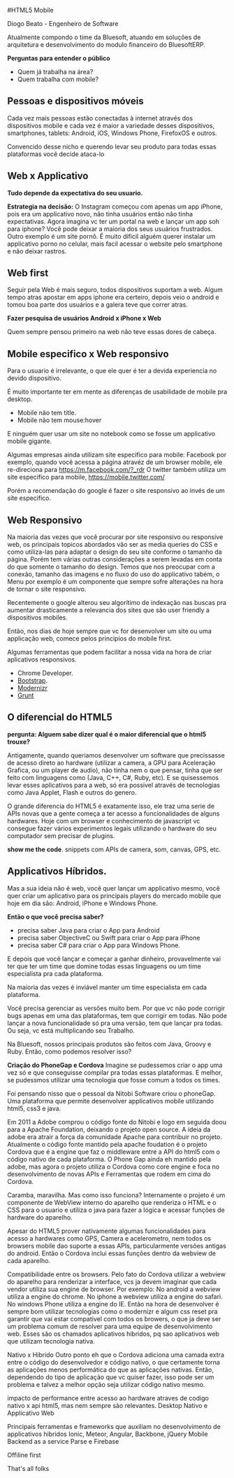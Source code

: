 
#HTML5 Mobile

Diogo Beato - Engenheiro de Software

Atualmente compondo o time da Bluesoft, atuando em soluções de arquitetura e desenvolvimento do modulo financeiro do BluesoftERP.

**Perguntas para entender o público**
* Quem já trabalha na área?
* Quem trabalha com mobile?

## Pessoas e dispositivos móveis
Cada vez mais pessoas estão conectadas à internet através dos dispositivos mobile e cada vez é maior a variedade desses dispositivos, smartphones, tablets: Android, iOS, Windows Phone, FirefoxOS e outros.

Convencido desse nicho e querendo levar seu produto para todas essas plataformas você decide ataca-lo

## Web x Applicativo
**Tudo depende da expectativa do seu usuario.**

**Estrategia na decisão:** 
O Instagram começou com apenas um app iPhone, pois era um applicativo novo, não tinha usuários então não tinha expectativas. Agora imagina vc ter um portal na web e lançar um app soh para iphone? Você pode deixar a maioria dos seus usuários frustrados.
Outro exemplo é um site pornô. É muito dificil alguém querer instalar um applicativo porno no celular, mais facil acessar o website pelo smartphone e não deixar rastros.

## Web first
Seguir pela Web é mais seguro, todos dispositivos suportam a web.
Algum tempo atras apostar em apps iphone era certeiro, depois veio o android e tomou boa parte dos usuários
e a galera teve que correr atras. 

**Fazer pesquisa de usuários Android x iPhone x Web**

Quem sempre pensou primeiro na web não teve essas dores de cabeça.

## Mobile especifico x Web responsivo
Para o usuario é irrelevante, o que ele quer é ter a devida experiencia no devido dispositivo.

É muito importante ter em mente as diferenças de usabilidade de mobile pra desktop.
* Mobile não tem title. 
* Mobile não tem mouse:hover

E ninguém quer usar um site no notebook como se fosse um applicativo mobile gigante.

Algumas empresas ainda utilizam site especifico para mobile:
Facebook por exemplo, quando você acessa a página atravéz de um browser mobile, ele re-direciona para https://m.facebook.com/?_rdr
O twitter também utiliza um site especifico para mobile, https://mobile.twitter.com/

Porém a recomendação do google é fazer o site responsivo ao invés de um site especifico. 

## Web Responsivo
Na maioria das vezes que você procurar por site responsivo ou responsive web, os principais topicos abordados vão ser as media queries do CSS e como utiliza-las para adaptar o design do seu site conforme o tamanho da página.
Porém tem várias outras considerações a serem levadas em conta do que somente o tamanho do design. Temos que nos preocupar com a conexão, tamanho das imagens e no fluxo do uso do applicativo tabém, o Menu por exemplo é um componente que sempre sofre alterações na hora de tornar o site responsivo.

Recentemente o google alterou seu algorítimo de indexação nas buscas pra aumentar drasticamente a relevancia dos sites que são user friendly a dispositivos mobiles.

Então, nos dias de hoje sempre que vc for desenvolver um site ou uma applicação web, comece pelos principios do mobile first.

Algumas ferramentas que podem facilitar a nossa vida na hora de criar aplicativos responsivos.
* Chrome Developer.
* [Bootstrap](http://getbootstrap.com/).
* [Modernizr](https://modernizr.com/)
* [Grunt](http://gruntjs.com/)

## O diferencial do HTML5
**pergunta: Alguem sabe dizer qual é o maior diferencial que o html5 trouxe?**

Antigamente, quando queriamos desenvolver um software que precissasse de acesso direto ao hardware (utilizar a camera, a GPU para Aceleração Grafica, ou um player de audio), não tinha nem o que pensar, tinha que ser feito com linguagens como (Java, C++, C#, Ruby, etc). E se quisessemos levar esses aplicativos para a web, só era possivel através de tecnologias como Java Applet, Flash e outros do genero.

O grande diferencia do HTML5 é exatamente isso, ele traz uma serie de APIs novas que a gente começa a ter acesso a funcionalidades de alguns hardwares.
Hoje com um browser e conhecimento de javascript vc consegue fazer vários experimentos legais utilizando o hardware do seu computador sem precisar de plugins.

**show me the code**.
snippets com APIs de camera, som, canvas, GPS, etc.

## Applicativos Híbridos.
Mas a sua ideia não é web, você quer lançar um applicativo mesmo, você quer criar um aplicativo para os principais players do mercado mobile que hoje em dia são: Android, iPhone e Windows Phone.

**Então o que você precisa saber?**
* precisa saber Java para criar o App para Android
* precisa saber ObjectiveC ou Swift para criar o App para iPhone
* precisa saber C# para criar o App para Windows Phone.

E depois que você lançar e começar a ganhar dinheiro, provavelmente vai ter que ter um time que domine todas essas linguagens ou um time especialista pra cada plataforma. 

Na maioria das vezes é inviável manter um time especialista em cada plataforma. 

Você precisa gerenciar as versões muito bem.
Por que vc não pode corrigir bugs apenas em uma das plataformas, tem que corrigir em todas. Não pode lançar a nova funcionalidade só pra uma versão, tem que lançar pra todas. Ou seja, vc está multiplicando seu Trabalho.

Na Bluesoft, nossos principais produtos são feitos com Java, Groovy e Ruby. Então, como podemos resolver isso?

**Criação do PhoneGap e Cordova**
Imagine se pudessemos criar o app uma vez só e que conseguisse compilar pra todas essas plataformas. E melhor, se pudessmos utilizar uma tecnologia que fosse comum a todos os times.

Foi pensando nisso que o pessoal da Nitobi Software criou o phoneGap. 
Uma plataforma que permite desenvolver applicativos mobile utilizando html5, css3 e java.

Em 2011 a Adobe comprou o código fonte do Nitobi e logo em seguida doou para a Apache Foundation, deixando o projeto open source. A ideia da adobe era atrair a força da comunidade Apache para contribuir no projeto.
Atualmente o código fonte mantido pela apache foudation é o projeto Cordova que é a engine que faz o middleware entre a API do html5 com o código nativo de cada plataforma. 
O Phone Gap ainda eh mantido pela adobe, mas agora o projeto utiliza o Cordova como core engine e foca no desenvolvimento de novas APIs e Ferramentas que rodem em cima do Cordova.

Caramba, maravilha. Mas como isso funciona?
Internamente o projeto é um componente de WebView interno do aparelho que renderiza o HTML e o CSS para o usuario e utiliza o java para fazer a lógica e acessar funções de hardware do aparelho.

Apesar do HTML5 prover nativamente algumas funcionalidades para acesso a hardwares como GPS, Camera e acelerometro, nem todos os browsers mobile dao suporte a essas APIs, particularmente versões antigas do android. Então o Cordova inclui essas funções  dentro da webview de cada aparelho.

Compatibilidade entre os browsers.
Pelo fato do Cordova utilizar a webview do aparelho para renderizar a interface, vcs ja devem imaginar que cada vendor utiliza sua engine de browser. 
Por exemplo: 
No android a webview utiliza a engine do chrome.
No iphone a webview utiliza a engine do safari.
No windows Phone utiliza a engine do IE.
Então na hora de desenvolver é sempre bom utilizar tecnologias como o modernizr e algum css reset pra garantir que vai estar compativel com todos os browers, o que ja deve ser um problema comum de resolver para uma equipe de desenvolvimento web. 
Esses são os chamados aplicativos hibridos, pq sao aplicativos web que utilizam tecnologia nativa.

Nativo x Hibrido
Outro ponto eh que o Cordova adiciona uma camada extra entre o código do desenvolvedor e código nativo, o que certamente torna as aplicações menos performática do que as aplicações nativas. Então, dependendo do tipo de aplicação que vc quiser fazer, isso pode ser um problema e talvez a melhor opção seja utilizar código nativo mesmo.

impacto de performance entre acesso ao hardware atraves de codigo nativo x api html5, 
mas nem sempre são relevantes.
Desktop Nativo e Applicativo Web

Principais ferramentas e frameworks que auxiliam no desenvolvimento de applicativos hibridos
Ionic, Meteor, Angular, Backbone, jQuery Mobile
Backend as a service Parse e Firebase

Offiline first

That's all folks
